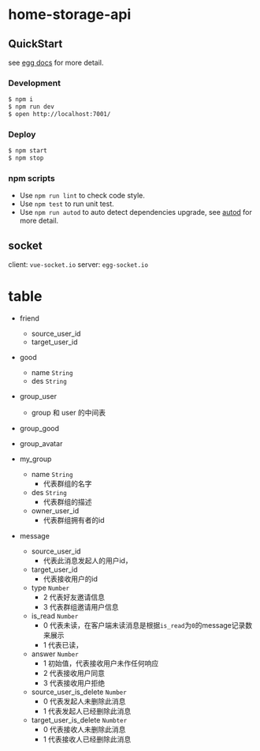# home-storage-api



## QuickStart

<!-- add docs here for user -->

see [egg docs][egg] for more detail.

### Development

```bash
$ npm i
$ npm run dev
$ open http://localhost:7001/
```

### Deploy

```bash
$ npm start
$ npm stop
```

### npm scripts

- Use `npm run lint` to check code style.
- Use `npm test` to run unit test.
- Use `npm run autod` to auto detect dependencies upgrade, see [autod](https://www.npmjs.com/package/autod) for more detail.


[egg]: https://eggjs.org

## socket
client: `vue-socket.io`
server: `egg-socket.io`

# table
- friend
    - source_user_id
    - target_user_id
- good
    - name `String`
    - des `String`
    
- group_user
    - group 和 user 的中间表
- group_good
- group_avatar

- my_group
    - name `String`
        - 代表群组的名字
    - des `String`
        - 代表群组的描述
    - owner_user_id 
        - 代表群组拥有者的id
- message
    - source_user_id
        - 代表此消息发起人的用户id，
    - target_user_id
        - 代表接收用户的id
    - type `Number`
        - 2 代表好友邀请信息
        - 3 代表群组邀请用户信息
    - is_read `Number`
        - 0 代表未读，在客户端未读消息是根据`is_read`为`0`的message记录数来展示
        - 1 代表已读，
    - answer `Number`
        - 1 初始值，代表接收用户未作任何响应
        - 2 代表接收用户同意
        - 3 代表接收用户拒绝
    - source_user_is_delete `Number`
        - 0 代表发起人未删除此消息
        - 1 代表发起人已经删除此消息
    - target_user_is_delete `Numbter`
        - 0 代表接收人未删除此消息
        - 1 代表接收人已经删除此消息
